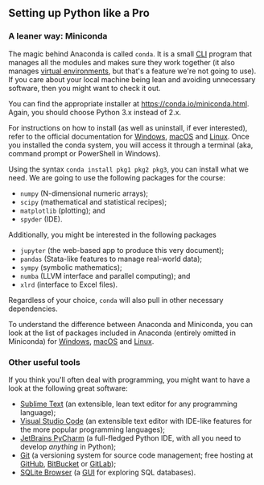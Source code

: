 ## Setting up Python like a Pro

### A leaner way: Miniconda

The magic behind Anaconda is called `conda`.
It is a small [CLI](https://en.wikipedia.org/wiki/Command-line_interface) program that manages all the modules and makes sure they work together (it also manages [virtual environments](https://docs.python.org/3/library/venv.html), but that's a feature we're not going to use).
If you care about your local machine being lean and avoiding unnecessary software, then you might want to check it out.

You can find the appropriate installer at https://conda.io/miniconda.html.
Again, you should choose Python 3.x instead of 2.x.

For instructions on how to install (as well as uninstall, if ever interested), refer to the official documentation for [Windows](https://conda.io/docs/user-guide/install/windows.html), [macOS](https://conda.io/docs/user-guide/install/macos.html) and [Linux](https://conda.io/docs/user-guide/install/linux.html).
Once you installed the conda system, you will access it through a terminal (aka, command prompt or PowerShell in Windows).

Using the syntax `conda install pkg1 pkg2 pkg3`, you can install what we need.
We are going to use the following packages for the course:

- `numpy` (N-dimensional numeric arrays);
- `scipy` (mathematical and statistical recipes);
- `matplotlib` (plotting); and
- `spyder` (IDE).

Additionally, you might be interested in the following packages

- `jupyter` (the web-based app to produce this very document);
- `pandas` (Stata-like features to manage real-world data);
- `sympy` (symbolic mathematics);
- `numba` (LLVM interface and parallel computing); and
- `xlrd` (interface to Excel files).

Regardless of your choice, `conda` will also pull in other necessary dependencies.

To understand the difference between Anaconda and Miniconda, you can look at the list of packages included in Anaconda (entirely omitted in Miniconda) for [Windows](https://docs.anaconda.com/anaconda/packages/py3.7_win-64/), [macOS](https://docs.anaconda.com/anaconda/packages/py3.7_osx-64/) and [Linux](https://docs.anaconda.com/anaconda/packages/py3.7_linux-64/).


### Other useful tools

If you think you'll often deal with programming, you might want to have a look at the following great software:

- [Sublime Text](https://www.sublimetext.com/) (an extensible, lean text editor for any programming language);
- [Visual Studio Code](https://code.visualstudio.com/) (an extensible text editor with IDE-like features for the more popular programming languages);
- [JetBrains PyCharm](https://www.jetbrains.com/pycharm/) (a full-fledged Python IDE, with all you need to develop _anything_ in Python);
- [Git](https://git-scm.com/) (a versioning system for source code management; free hosting at [GitHub](https://github.com/), [BitBucket](https://bitbucket.org/) or [GitLab](https://about.gitlab.com/));
- [SQLite Browser](https://sqlitebrowser.org/) (a [GUI](https://en.wikipedia.org/wiki/Graphical_user_interface) for exploring SQL databases).
